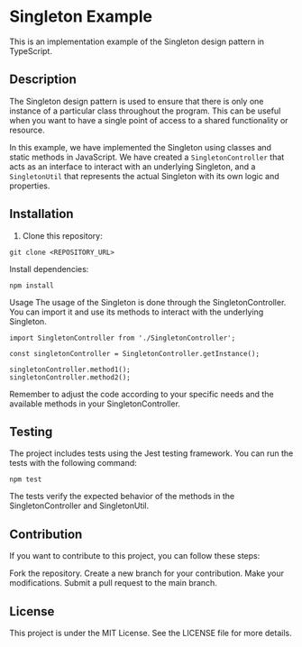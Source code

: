 # Singleton Example

This is an implementation example of the Singleton design pattern in TypeScript.

## Description

The Singleton design pattern is used to ensure that there is only one instance of a particular class throughout the program. This can be useful when you want to have a single point of access to a shared functionality or resource.

In this example, we have implemented the Singleton using classes and static methods in JavaScript. We have created a `SingletonController` that acts as an interface to interact with an underlying Singleton, and a `SingletonUtil` that represents the actual Singleton with its own logic and properties.

## Installation

1. Clone this repository:

```shell
git clone <REPOSITORY_URL>
```
Install dependencies:
```shell
npm install
```
Usage
The usage of the Singleton is done through the SingletonController. You can import it and use its methods to interact with the underlying Singleton.

```shell
import SingletonController from './SingletonController';

const singletonController = SingletonController.getInstance();

singletonController.method1();
singletonController.method2();
```
Remember to adjust the code according to your specific needs and the available methods in your SingletonController.

## Testing
The project includes tests using the Jest testing framework. You can run the tests with the following command:

```shell
npm test
```
The tests verify the expected behavior of the methods in the SingletonController and SingletonUtil.

## Contribution
If you want to contribute to this project, you can follow these steps:

Fork the repository.
Create a new branch for your contribution.
Make your modifications.
Submit a pull request to the main branch.
## License
This project is under the MIT License. See the LICENSE file for more details.
